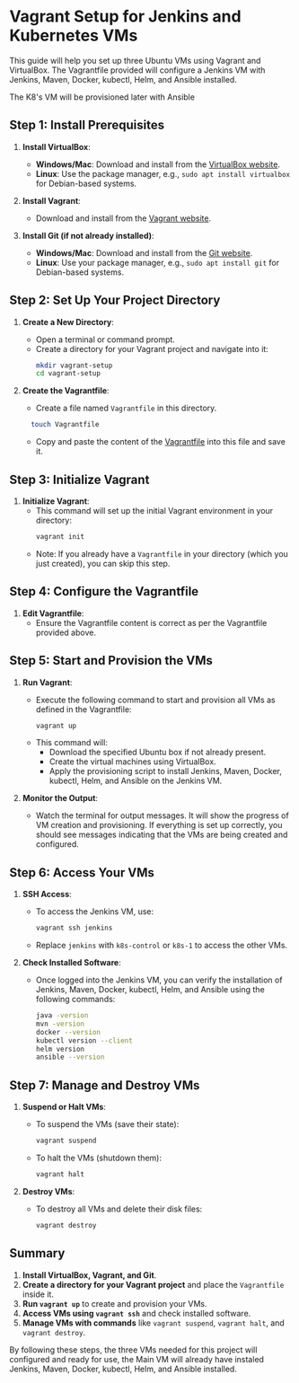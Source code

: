 # Vagrant Setup for Jenkins and Kubernetes VMs

This guide will help you set up three Ubuntu VMs using Vagrant and VirtualBox. The Vagrantfile provided will configure a Jenkins VM with Jenkins, Maven, Docker, kubectl, Helm, and Ansible installed.

The K8's VM will be provisioned later with Ansible

## Step 1: Install Prerequisites

1. **Install VirtualBox**:
   - **Windows/Mac**: Download and install from the [VirtualBox website](https://www.virtualbox.org/wiki/Downloads).
   - **Linux**: Use the package manager, e.g., `sudo apt install virtualbox` for Debian-based systems.

2. **Install Vagrant**:
   - Download and install from the [Vagrant website](https://www.vagrantup.com/downloads).

3. **Install Git (if not already installed)**:
   - **Windows/Mac**: Download and install from the [Git website](https://git-scm.com/downloads).
   - **Linux**: Use your package manager, e.g., `sudo apt install git` for Debian-based systems.

## Step 2: Set Up Your Project Directory

1. **Create a New Directory**:
   - Open a terminal or command prompt.
   - Create a directory for your Vagrant project and navigate into it:
     ```bash
     mkdir vagrant-setup
     cd vagrant-setup
     ```

2. **Create the Vagrantfile**:
   - Create a file named `Vagrantfile` in this directory.
   ```bash
     touch Vagrantfile
     ```
   - Copy and paste the content of the [Vagrantfile](https://github.com/Cedric-Hj/DevOps-CICD-WebApp/blob/main/Vagrant/VagrantFile) into this file and save it.

## Step 3: Initialize Vagrant

1. **Initialize Vagrant**:
   - This command will set up the initial Vagrant environment in your directory:
     ```bash
     vagrant init
     ```
   - Note: If you already have a `Vagrantfile` in your directory (which you just created), you can skip this step.

## Step 4: Configure the Vagrantfile

1. **Edit Vagrantfile**:
   - Ensure the Vagrantfile content is correct as per the Vagrantfile provided above.

## Step 5: Start and Provision the VMs

1. **Run Vagrant**:
   - Execute the following command to start and provision all VMs as defined in the Vagrantfile:
     ```bash
     vagrant up
     ```
   - This command will:
     - Download the specified Ubuntu box if not already present.
     - Create the virtual machines using VirtualBox.
     - Apply the provisioning script to install Jenkins, Maven, Docker, kubectl, Helm, and Ansible on the Jenkins VM.

2. **Monitor the Output**:
   - Watch the terminal for output messages. It will show the progress of VM creation and provisioning. If everything is set up correctly, you should see messages indicating that the VMs are being created and configured.

## Step 6: Access Your VMs

1. **SSH Access**:
   - To access the Jenkins VM, use:
     ```bash
     vagrant ssh jenkins
     ```
   - Replace `jenkins` with `k8s-control` or `k8s-1` to access the other VMs.

2. **Check Installed Software**:
   - Once logged into the Jenkins VM, you can verify the installation of Jenkins, Maven, Docker, kubectl, Helm, and Ansible using the following commands:
     ```bash
     java -version
     mvn -version
     docker --version
     kubectl version --client
     helm version
     ansible --version
     ```

## Step 7: Manage and Destroy VMs

1. **Suspend or Halt VMs**:
   - To suspend the VMs (save their state):
     ```bash
     vagrant suspend
     ```
   - To halt the VMs (shutdown them):
     ```bash
     vagrant halt
     ```

2. **Destroy VMs**:
   - To destroy all VMs and delete their disk files:
     ```bash
     vagrant destroy
     ```

## Summary

1. **Install VirtualBox, Vagrant, and Git**.
2. **Create a directory for your Vagrant project** and place the `Vagrantfile` inside it.
3. **Run `vagrant up`** to create and provision your VMs.
4. **Access VMs using `vagrant ssh`** and check installed software.
5. **Manage VMs with commands** like `vagrant suspend`, `vagrant halt`, and `vagrant destroy`.

By following these steps, the three VMs needed for this project will configured and ready for use, the Main VM will already have instaled Jenkins, Maven, Docker, kubectl, Helm, and Ansible installed.
